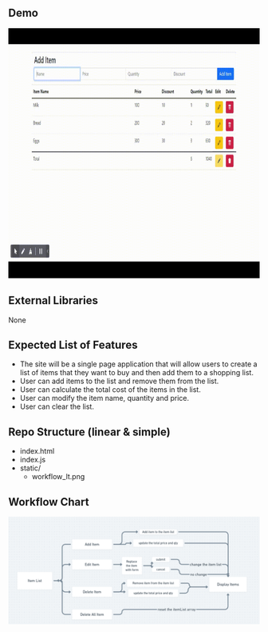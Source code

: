 ## Demo
<!-- include a gif file -->
<img src="https://github.com/StarkPrince/grocery_list/blob/master/assests/Document.gif?raw=true" alt="Document" width="900" height="500">

## External Libraries
None
## Expected List of Features
- The site will be a single page application that will allow users to create a list of items that they want to buy and then add them to a shopping list.
- User can add items to the list and remove them from the list.
- User can calculate the total cost of the items in the list.
- User can modify the item name, quantity and price.
- User can clear the list.

## Repo Structure (linear & simple)
- index.html
- index.js
- static/
  - workflow_lt.png

## Workflow Chart
![GitHub Light](https://github.com/StarkPrince/grocery_list/blob/master/assests/workflow_lt.png)